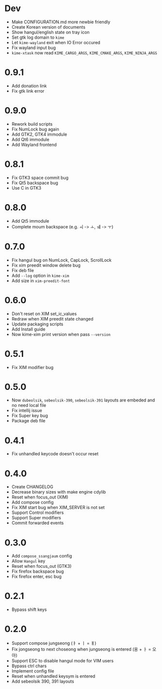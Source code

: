 # Dev

* Make CONFIGURATION.md more newbie friendly
* Create Korean version of documents
* Show hangul/english state on tray icon
* Set gtk log domain to `kime`
* Let `kime-wayland` exit when IO Error occured
* Fix wayland input bug
* `kime-xtask` now read `KIME_CARGO_ARGS`, `KIME_CMAKE_ARGS`, `KIME_NINJA_ARGS`

# 0.9.1

* Add donation link
* Fix gtk link error

# 0.9.0

* Rework build scripts
* Fix NumLock bug again
* Add GTK2, GTK4 immodule
* Add Qt6 immodule
* Add Wayland frontend

# 0.8.1

* Fix GTK3 space commit bug
* Fix Qt5 backspace bug
* Use C in GTK3

# 0.8.0

* Add Qt5 immodule
* Complete moum backspace (e.g. ㅚ -> ㅗ, ㅞ -> ㅜ)

# 0.7.0

* Fix hangul bug on NumLock, CapLock, ScrollLock
* Fix xim preedit window delete bug
* Fix deb file
* Add `--log` option in `kime-xim`
* Add size in `xim-preedit-font`

# 0.6.0

* Don't reset on XIM set_ic_values
* Redraw when XIM preedit state changed
* Update packaging scripts
* Add Install guide
* Now kime-xim print version when pass `--version`

# 0.5.1

* Fix XIM modifier bug

# 0.5.0

* Now `dubeolsik`, `sebeolsik-390`, `sebeolsik-391` layouts are embeded and no need local file
* Fix intellij issue
* Fix Super key bug
* Package deb file 

# 0.4.1

* Fix unhandled keycode doesn't occur reset 

# 0.4.0

* Create CHANGELOG
* Decrease binary sizes with make engine cdylib
* Reset when focus_out (XIM)
* Add compose config
* Fix XIM start bug when XIM_SERVER is not set
* Support Control modifiers
* Support Super modifiers
* Commit forwarded events

# 0.3.0

* Add `compose_ssangjaum` config
* Allow `Hangul` key
* Reset when focus_out (GTK3)
* Fix firefox backspace bug
* Fix firefox enter, esc bug

# 0.2.1

* Bypass shift keys

# 0.2.0

* Support compose jungseong (ㅑ + ㅣ = ㅒ)
* Fix jongseong to next choseong when jungseong is entered (옹 + ㅏ = 오아)
* Support ESC to disable hangul mode for VIM users
* Bypass ctrl chars
* Implement config file
* Reset when unhandled keysym is entered
* Add sebeolsik 390, 391 layouts
